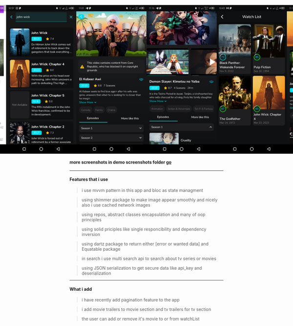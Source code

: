 <div style="display:flex; justify-content: center; align-items: center">
  <img src='demo%20screenshots/Screenshot_20230419-225242.png' width='230'/>
  <img src='demo%20screenshots/web%20preview.png' width='230'/>
  <img src='demo%20screenshots/Screenshot_20230419-223721.png' width='230'/>
  <img src='demo%20screenshots/Screenshot_20230419-230155.png' width='230'/>
  <img src='demo%20screenshots/Screenshot_20230419-231602.png' width='230'/>
  <img src='demo%20screenshots/Screenshot_20230419-224303.png' width='230'/>
  <img src='demo%20screenshots/Screenshot_20230419-231223.png' width='230'/>
  <img src='demo%20screenshots/Screenshot_20230316-151241.png' width='230'/>
</div>

<h4>more screenshots in demo screenshots folder <a href="https://github.com/mhmoudGamea/night-movie/tree/main/demo%20screenshots">  go</a></h4>

<hr/>
<h4>Features that i use</h4>

> i use mvvm pattern in this app and bloc as state managment

> using shimmer package to make image appear smoothly and nicely also i use cached network images

> using repos, abstract classes encapsulation and many of oop principles

> using solid priciples like single responcibility and dependency inversion

> using dartz package to return either [error or wanted data] and Equatable package

> in search i use multi search api to search about tv series or movies

> using JSON serialization to get secure data like api_key and deserialization

<hr/>
<h4>What i add</h4>

> i have recently add pagination feature to the app

> i add movie trailers to movie section and tv trailers for tv section

> the user can add or remove it's movie to or from watchList
